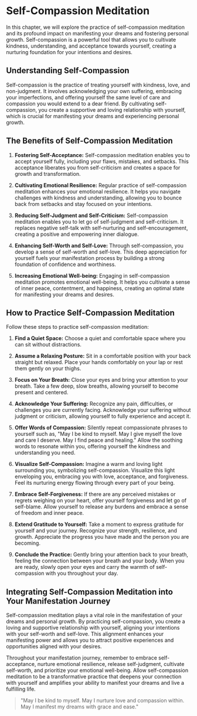 Self-Compassion Meditation
===================================

In this chapter, we will explore the practice of self-compassion meditation and its profound impact on manifesting your dreams and fostering personal growth. Self-compassion is a powerful tool that allows you to cultivate kindness, understanding, and acceptance towards yourself, creating a nurturing foundation for your intentions and desires.

Understanding Self-Compassion
-----------------------------

Self-compassion is the practice of treating yourself with kindness, love, and non-judgment. It involves acknowledging your own suffering, embracing your imperfections, and offering yourself the same level of care and compassion you would extend to a dear friend. By cultivating self-compassion, you create a supportive and loving relationship with yourself, which is crucial for manifesting your dreams and experiencing personal growth.

The Benefits of Self-Compassion Meditation
------------------------------------------

1. **Fostering Self-Acceptance:** Self-compassion meditation enables you to accept yourself fully, including your flaws, mistakes, and setbacks. This acceptance liberates you from self-criticism and creates a space for growth and transformation.

2. **Cultivating Emotional Resilience:** Regular practice of self-compassion meditation enhances your emotional resilience. It helps you navigate challenges with kindness and understanding, allowing you to bounce back from setbacks and stay focused on your intentions.

3. **Reducing Self-Judgment and Self-Criticism:** Self-compassion meditation enables you to let go of self-judgment and self-criticism. It replaces negative self-talk with self-nurturing and self-encouragement, creating a positive and empowering inner dialogue.

4. **Enhancing Self-Worth and Self-Love:** Through self-compassion, you develop a sense of self-worth and self-love. This deep appreciation for yourself fuels your manifestation process by building a strong foundation of confidence and worthiness.

5. **Increasing Emotional Well-being:** Engaging in self-compassion meditation promotes emotional well-being. It helps you cultivate a sense of inner peace, contentment, and happiness, creating an optimal state for manifesting your dreams and desires.

How to Practice Self-Compassion Meditation
------------------------------------------

Follow these steps to practice self-compassion meditation:

1. **Find a Quiet Space:** Choose a quiet and comfortable space where you can sit without distractions.

2. **Assume a Relaxing Posture:** Sit in a comfortable position with your back straight but relaxed. Place your hands comfortably on your lap or rest them gently on your thighs.

3. **Focus on Your Breath:** Close your eyes and bring your attention to your breath. Take a few deep, slow breaths, allowing yourself to become present and centered.

4. **Acknowledge Your Suffering:** Recognize any pain, difficulties, or challenges you are currently facing. Acknowledge your suffering without judgment or criticism, allowing yourself to fully experience and accept it.

5. **Offer Words of Compassion:** Silently repeat compassionate phrases to yourself such as, "May I be kind to myself. May I give myself the love and care I deserve. May I find peace and healing." Allow the soothing words to resonate within you, offering yourself the kindness and understanding you need.

6. **Visualize Self-Compassion:** Imagine a warm and loving light surrounding you, symbolizing self-compassion. Visualize this light enveloping you, embracing you with love, acceptance, and forgiveness. Feel its nurturing energy flowing through every part of your being.

7. **Embrace Self-Forgiveness:** If there are any perceived mistakes or regrets weighing on your heart, offer yourself forgiveness and let go of self-blame. Allow yourself to release any burdens and embrace a sense of freedom and inner peace.

8. **Extend Gratitude to Yourself:** Take a moment to express gratitude for yourself and your journey. Recognize your strength, resilience, and growth. Appreciate the progress you have made and the person you are becoming.

9. **Conclude the Practice:** Gently bring your attention back to your breath, feeling the connection between your breath and your body. When you are ready, slowly open your eyes and carry the warmth of self-compassion with you throughout your day.

Integrating Self-Compassion Meditation into Your Manifestation Journey
----------------------------------------------------------------------

Self-compassion meditation plays a vital role in the manifestation of your dreams and personal growth. By practicing self-compassion, you create a loving and supportive relationship with yourself, aligning your intentions with your self-worth and self-love. This alignment enhances your manifesting power and allows you to attract positive experiences and opportunities aligned with your desires.

Throughout your manifestation journey, remember to embrace self-acceptance, nurture emotional resilience, release self-judgment, cultivate self-worth, and prioritize your emotional well-being. Allow self-compassion meditation to be a transformative practice that deepens your connection with yourself and amplifies your ability to manifest your dreams and live a fulfilling life.
> "May I be kind to myself. May I nurture love and compassion within. May I manifest my dreams with grace and ease."
